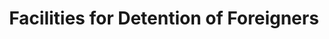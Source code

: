 ---
title: Facilities for Detention of Foreigners
slug: facilities-for-detention-of-foreigners
illustration: /images/letak.jpg
---
